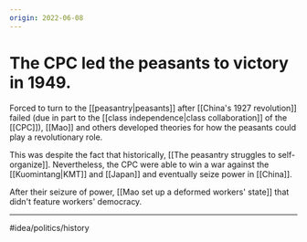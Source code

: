```yaml
---
origin: 2022-06-08
---
```

# The CPC led the peasants to victory in 1949. 
Forced to turn to the [[peasantry|peasants]] after [[China's 1927 revolution]]  failed (due in part to the [[class independence|class collaboration]] of the [[CPC]]), [[Mao]] and others developed theories for how the peasants could play a revolutionary role. 

This was despite the fact that historically, [[The peasantry struggles to self-organize]]. Nevertheless, the CPC were able to win a war against the [[Kuomintang|KMT]] and [[Japan]] and eventually seize power in [[China]].

After their seizure of power, [[Mao set up a deformed workers' state]] that didn't feature workers' democracy. 

---
#idea/politics/history 